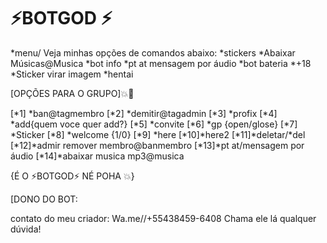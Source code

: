 # ⚡BOTGOD ⚡
*menu/ Veja minhas opções de comandos abaixo:
*stickers
*Abaixar Músicas@Musica
*bot info
*pt at mensagem por áudio 
*bot bateria 
*+18
*Sticker virar imagem 
*hentai


[OPÇÕES PARA O GRUPO]💥🤝


[*1] *ban@tagmembro
[*2] *demitir@tagadmin
[*3] *profix 
[*4] *add{quem voce quer add?}
[*5] *convite 
[*6] *gp {open/glose}
[*7] *Sticker
[*8] *welcome {1/0}
[*9] *here
[*10]*here2 
[*11]*deletar/*del 
[*12]*admir remover membro@banmembro
[*13]*pt at/mensagem por áudio 
[*14]*abaixar musica mp3@musica 



{É O ⚡BOTGOD⚡ NÉ POHA 💥}

[DONO DO BOT:

contato do meu criador: Wa.me//+55438459-6408
Chama ele lá qualquer dúvida!


